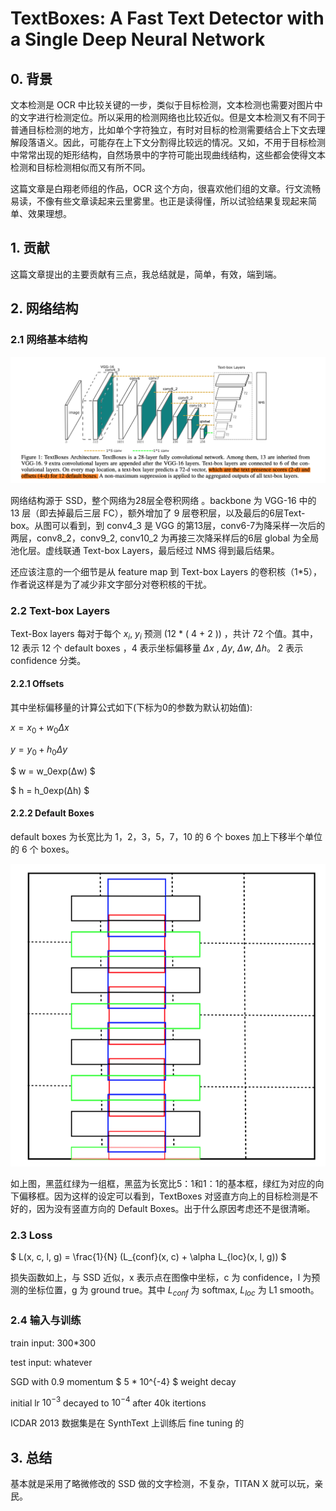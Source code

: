 # TextBoxes: A Fast Text Detector with a Single Deep Neural Network

## 0. 背景

文本检测是 OCR 中比较关键的一步，类似于目标检测，文本检测也需要对图片中的文字进行检测定位。所以采用的检测网络也比较近似。但是文本检测又有不同于普通目标检测的地方，比如单个字符独立，有时对目标的检测需要结合上下文去理解段落语义。因此，可能存在上下文分割得比较远的情况。又如，不用于目标检测中常常出现的矩形结构，自然场景中的字符可能出现曲线结构，这些都会使得文本检测和目标检测相似而又有所不同。

这篇文章是白翔老师组的作品，OCR 这个方向，很喜欢他们组的文章。行文流畅易读，不像有些文章读起来云里雾里。也正是读得懂，所以试验结果复现起来简单、效果理想。

## 1. 贡献

这篇文章提出的主要贡献有三点，我总结就是，简单，有效，端到端。

## 2. 网络结构

### 2.1 网络基本结构 

![TextBoxes](./images/TextBoxesNetwork.png)

网络结构源于 SSD，整个网络为28层全卷积网络 。backbone 为 VGG-16 中的 13 层（即去掉最后三层 FC），额外增加了 9 层卷积层，以及最后的6层Text-box。从图可以看到，到 conv4_3 是 VGG 的第13层，conv6-7为降采样一次后的两层，conv8_2，conv9_2, conv10_2 为再接三次降采样后的6层 global 为全局池化层。虚线联通 Text-box Layers，最后经过 NMS 得到最后结果。

还应该注意的一个细节是从 feature map 到 Text-box Layers 的卷积核（1*5），作者说这样是为了减少非文字部分对卷积核的干扰。

### 2.2 Text-box Layers

Text-Box layers 每对于每个 $x_i$, $y_i$ 预测 (12 * ( 4 + 2 )) ，共计 72 个值。其中，12 表示 12 个 default boxes ，4 表示坐标偏移量 $Δx$ , $Δy$, $Δw$, $Δh$​。 2 表示 confidence 分类。

#### 2.2.1 Offsets

其中坐标偏移量的计算公式如下(下标为0的参数为默认初始值):

$x = x_0 + w_0Δx​$

$y = y_0 + h_0Δy$

$ w = w_0exp(Δw) $

$ h = h_0exp(Δh) $

#### 2.2.2 Default Boxes

default boxes 为长宽比为 1，2，3，5，7，10 的 6 个 boxes 加上下移半个单位的 6 个 boxes。

![TextBoxes](./images/TextBoxesDefaultBoxes.png)

如上图，黑蓝红绿为一组框，黑蓝为长宽比5：1和1：1的基本框，绿红为对应的向下偏移框。因为这样的设定可以看到，TextBoxes 对竖直方向上的目标检测是不好的，因为没有竖直方向的 Default Boxes。出于什么原因考虑还不是很清晰。

### 2.3 Loss

$ L(x, c, l, g) = \frac{1}{N} (L_{conf}(x, c) + \alpha L_{loc}(x, l, g)) ​$

损失函数如上，与 SSD 近似，x 表示点在图像中坐标，c 为 confidence，l 为预测的坐标位置，g 为 ground true。其中 $L_{conf}$ 为 softmax,  $L_{loc}$ 为 L1 smooth。

### 2.4 输入与训练

train input: 300*300

test input: whatever

SGD with 0.9 momentum $ 5 * 10^{-4} $ weight decay

initial lr $10^{-3}$ decayed to $10^{-4}$ after 40k itertions

ICDAR 2013 数据集是在 SynthText 上训练后 fine tuning 的

## 3. 总结

基本就是采用了略微修改的 SSD 做的文字检测，不复杂，TITAN X 就可以玩，亲民。



